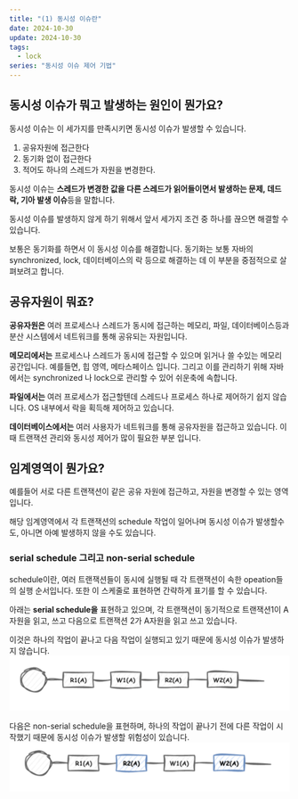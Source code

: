 ```yaml
---
title: "(1) 동시성 이슈란"
date: 2024-10-30
update: 2024-10-30
tags:
  - lock
series: "동시성 이슈 제어 기법"
---
```


## 동시성 이슈가 뭐고 발생하는 원인이 뭔가요?

동시성 이슈는 이 세가지를 만족시키면 동시성 이슈가 발생할 수 있습니다.
1. 공유자원에 접근한다
2. 동기화 없이 접근한다
3. 적어도 하나의 스레드가 자원을 변경한다.

동시성 이슈는 **스레드가 변경한 값을 다른 스레드가 읽어들이면서 발생하는 문제, 데드락, 기아 발생 이슈**등을 말합니다.

동시성 이슈를 발생하지 않게 하기 위해서 앞서 세가지 조건 중 하나를 끊으면 해결할 수 있습니다.

보통은 동기화를 하면서 이 동시성 이슈를 해결합니다.
동기화는 보통 자바의 synchronized, lock, 데이터베이스의 락 등으로 해결하는 데 이 부분을 중점적으로
살펴보려고 합니다.

## 공유자원이 뭐죠?

**공유자원은** 여러 프로세스나 스레드가 동시에 접근하는 메모리, 파일, 데이터베이스등과
분산 시스템에서 네트워크를 통해 공유되는 자원입니다.

**메모리에서는** 프로세스나 스레드가 동시에 접근할 수 있으며 읽거나 쓸 수있는 메모리 공간입니다. 예를들면,
힙 영역, 메타스페이스 입니다. 그리고 이를 관리하기 위해 자바에서는 synchronized 나 lock으로 관리할 수 있어
쉬운축에 속합니다.

**파일에서는** 여러 프로세스가 접근할텐데 스레드나 프로세스 하나로 제어하기 쉽지 않습니다.
OS 내부에서 락을 획득해 제어하고 있습니다.

**데이터베이스에서는** 여러 사용자가 네트워크를 통해 공유자원을 접근하고 있습니다. 이때
트랜잭션 관리와 동시성 제어가 많이 필요한 부분 입니다.

## 임계영역이 뭔가요?

예를들어 서로 다른 트랜잭션이 같은 공유 자원에 접근하고, 자원을 변경할 수 있는 영역입니다.

해당 임계영역에서 각 트랜잭션의 schedule 작업이 일어나며 동시성 이슈가 발생할수도, 아니면 아예 발생하지 않을 수도 있습니다.

### serial schedule 그리고 non-serial schedule

schedule이란, 여러 트랜잭션들이 동시에 실행될 때 각 트랜잭션이 속한 opeation들의 실행 순서입니다.
또한 이 스케줄로 표현하면 간략하게 표기를 할 수 있습니다.

아래는 **serial schedule을** 표현하고 있으며, 각 트랜잭션이 동기적으로 트랜잭션1이 A자원을 읽고, 쓰고
다음으로 트랜잭션 2가 A자원을 읽고 쓰고 있습니다.

이것은 하나의 작업이 끝나고 다음 작업이 실행되고 있기 때문에 동시성 이슈가 발생하지 않습니다.
![](img.png)

다음은 non-serial schedule을 표현하며, 하나의 작업이 끝나기 전에 다른 작업이 시작했기 때문에
동시성 이슈가 발생할 위험성이 있습니다.
![](img_1.png)